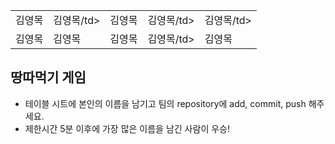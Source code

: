 <table>
      <tbody>
        <tr>
          <td>김영목</td>
          <td>김영목/td>
          <td>김영목</td>
          <td>김영목/td>
          <td>김영목/td>
        </tr>
        <tr>
          <td>김영목</td>
          <td>김영목</td>
          <td>김영목</td>
          <td>김영목/td>
          <td>김영목</td>
        </tr>
      </tbody>
</table>

## 땅따먹기 게임

- 테이블 시트에 본인의 이름을 남기고 팀의 repository에 add, commit, push 해주세요.
- 제한시간 5분 이후에 가장 많은 이름을 남긴 사람이 우승!
